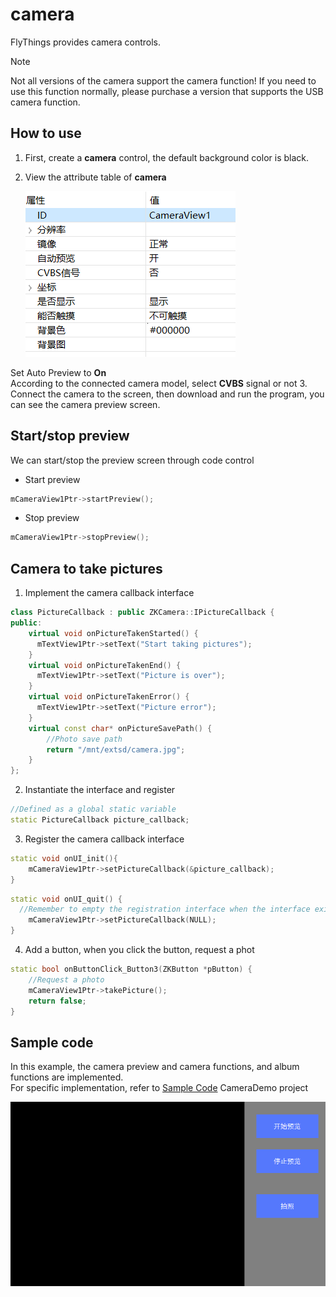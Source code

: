 # camera
FlyThings provides camera controls.  

> [!Note]
>  Not all versions of the camera support the camera function! If you need to use this function normally, please purchase a version that supports the USB camera function. 

## How to use   
1. First, create a **camera** control, the default background color is black.
2. View the attribute table of **camera**   

   ![](assets/camera/properties.png)  

  Set Auto Preview to **On**  
  According to the connected camera model, select **CVBS** signal or not
3. Connect the camera to the screen, then download and run the program, you can see the camera preview screen.

## Start/stop preview
We can start/stop the preview screen through code control
* Start preview
```c++
mCameraView1Ptr->startPreview();
```
* Stop preview
```c++
mCameraView1Ptr->stopPreview();
```

## Camera to take pictures

1. Implement the camera callback interface
  ```c++
  class PictureCallback : public ZKCamera::IPictureCallback {
  public:
      virtual void onPictureTakenStarted() {
        mTextView1Ptr->setText("Start taking pictures");
      }
      virtual void onPictureTakenEnd() {
        mTextView1Ptr->setText("Picture is over");
      }
      virtual void onPictureTakenError() {
        mTextView1Ptr->setText("Picture error");
      }
      virtual const char* onPictureSavePath() {
          //Photo save path
          return "/mnt/extsd/camera.jpg";
      }
  };
  ```

2. Instantiate the interface and register
  ```c++
  //Defined as a global static variable
  static PictureCallback picture_callback;
  ```

3. Register the camera callback interface
  ```c++
  static void onUI_init(){
      mCameraView1Ptr->setPictureCallback(&picture_callback);
  }
  ```
  ```c++
  static void onUI_quit() {
    //Remember to empty the registration interface when the interface exits
      mCameraView1Ptr->setPictureCallback(NULL);
  }
  ```
4. Add a button, when you click the button, request a phot
  ```c++
  static bool onButtonClick_Button3(ZKButton *pButton) {
	  //Request a photo
	  mCameraView1Ptr->takePicture();
      return false;
  }
  ```

## Sample code
In this example, the camera preview and camera functions, and album functions are implemented.  
For specific implementation, refer to [Sample Code](demo_download.md#demo_download) CameraDemo project

![](assets/camera/preview.png) 